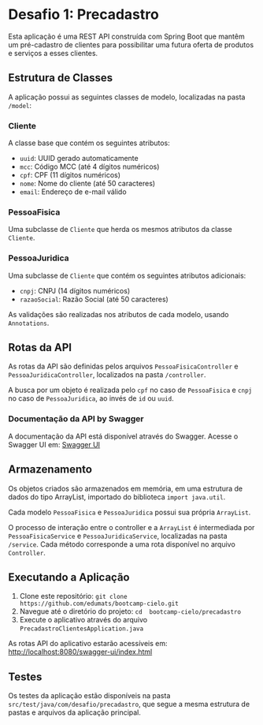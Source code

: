 # Desafio 1: Precadastro

Esta aplicação é uma REST API construída com Spring Boot que mantêm um pré-cadastro de clientes para possibilitar uma futura oferta de produtos e serviços a esses clientes.

## Estrutura de Classes

A aplicação possui as seguintes classes de modelo, localizadas na pasta `/model`:

### Cliente

A classe base que contém os seguintes atributos:
- `uuid`: UUID gerado automaticamente
- `mcc`: Código MCC (até 4 dígitos numéricos)
- `cpf`: CPF (11 dígitos numéricos)
- `nome`: Nome do cliente (até 50 caracteres)
- `email`: Endereço de e-mail válido

### PessoaFisica

Uma subclasse de `Cliente` que herda os mesmos atributos da classe `Cliente`.

### PessoaJuridica

Uma subclasse de `Cliente` que contém os seguintes atributos adicionais:
- `cnpj`: CNPJ (14 dígitos numéricos)
- `razaoSocial`: Razão Social (até 50 caracteres)

As validações são realizadas nos atributos de cada modelo, usando `Annotations`.

## Rotas da API

As rotas da API são definidas pelos arquivos `PessoaFisicaController` e `PessoaJuridicaController`, localizados na pasta `/controller`.

A busca por um objeto é realizada pelo `cpf` no caso de `PessoaFisica` e `cnpj` no caso de `PessoaJuridica`, ao invés de `id` ou `uuid`.

### Documentação da API by Swagger

A documentação da API está disponível através do Swagger. Acesse o Swagger UI em: [Swagger UI](http://localhost:8080/swagger-ui/index.html)

## Armazenamento

Os objetos criados são armazenados em memória, em uma estrutura de dados do tipo ArrayList, importado do biblioteca `import java.util`.

Cada modelo `PessoaFisica` e `PessoaJuridica` possui sua própria `ArrayList`.

O processo de interação entre o controller e a `ArrayList` é intermediada por `PessoaFisicaService` e `PessoaJuridicaService`, localizadas na pasta `/service`.
Cada método corresponde a uma rota disponível no arquivo `Controller`.

## Executando a Aplicação

1. Clone este repositório: `git clone https://github.com/edumats/bootcamp-cielo.git`
2. Navegue até o diretório do projeto: `cd  bootcamp-cielo/precadastro`
3. Execute o aplicativo através do arquivo `PrecadastroClientesApplication.java`

As rotas API do aplicativo estarão acessíveis em: [http://localhost:8080/swagger-ui/index.html](http://localhost:8080/swagger-ui/index.html)

## Testes

Os testes da aplicação estão disponíveis na pasta `src/test/java/com/desafio/precadastro`, que segue a mesma estrutura de pastas e arquivos da aplicação principal.


